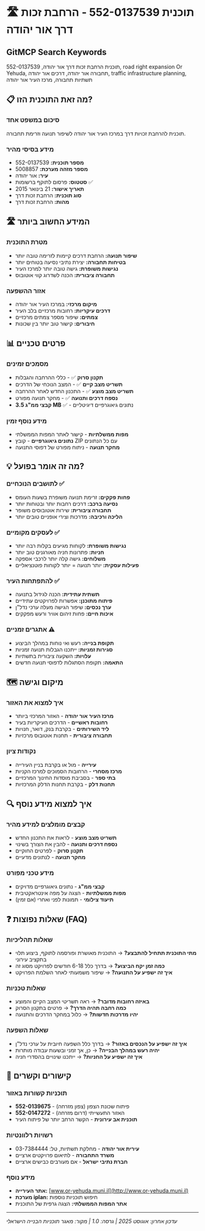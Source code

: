 # 🛣️ תוכנית 552-0137539 - הרחבת זכות דרך אור יהודה

## GitMCP Search Keywords
תוכנית הרחבת זכות דרך אור יהודה, 552-0137539, road right expansion Or Yehuda, תחבורה אור יהודה, דרכים אור יהודה, traffic infrastructure planning, תשתיות תחבורה, מרכז העיר אור יהודה

## 📋 מה זאת התוכנית הזו?

### סיכום במשפט אחד
תוכנית להרחבת זכויות דרך במרכז העיר אור יהודה לשיפור תנועה וזרימת תחבורה.

### מידע בסיסי מהיר
- **מספר תוכנית:** 552-0137539
- **מספר מזהה מערכת:** 5008857
- **עיר:** אור יהודה
- **סטטוס:** פרסום לתוקף ברשומות ✅
- **תאריך אישור:** 21 בינואר 2015
- **סוג תוכנית:** הרחבת זכות דרך
- **מהות:** הרחבת זכות דרך

## 🛣️ המידע החשוב ביותר

### מטרת התוכנית
- **שיפור תנועה:** הרחבת דרכים קיימות לזרימה טובה יותר
- **בטיחות תחבורה:** יצירת נתיבי נסיעה בטוחים יותר
- **נגישות משופרת:** גישה טובה יותר למרכז העיר
- **תחבורה ציבורית:** הכנה לשדרוג קווי אוטובוס

### אזור ההשפעה
- **מיקום מרכזי:** במרכז העיר אור יהודה
- **דרכים עיקריות:** רחובות מרכזיים בלב העיר
- **צמתים:** שיפור מספר צמתים מרכזיים
- **חיבורים:** קישור טוב יותר בין שכונות

## 📊 פרטים טכניים

### מסמכים זמינים
- **תקנון סרוק** ✅ - כללי ההרחבה והגבלות
- **תשריט מצב קיים** ✅ - המצב הנוכחי של הדרכים
- **תשריט מצב מוצע** ✅ - התכנון החדש לאחר ההרחבה
- **נספח דרכים ותנועה** ✅ - מחקר תנועה מפורט
- **קבצי ממ"ג 3.5 MB** ✅ - נתונים גיאוגרפיים דיגיטליים

### מידע נוסף זמין
- **מפות ממשלתיות** - קישור לאתר המפות הממשלתי
- **נתונים גיאוגרפיים** - קובץ ZIP עם כל הנתונים
- **מחקר תנועה** - ניתוח מפורט של דפוסי התנועה

## 💡 מה זה אומר בפועל?

### לתושבים הנוכחיים ✅
- **פחות פקקים:** זרימת תנועה משופרת בשעות העומס
- **נסיעה ברכב:** דרכים רחבות יותר ובטוחות יותר
- **תחבורה ציבורית:** שירות אוטובוסים משופר
- **הליכה ורכיבה:** מדרכות וצירי אופניים טובים יותר

### לעסקים מקומיים ✅
- **נגישות משופרת:** לקוחות מגיעים בקלות רבה יותר
- **חניות:** פתרונות חניה מאורגנים טוב יותר
- **משלוחים:** גישה קלה יותר לרכבי אספקה
- **פעילות עסקית:** יותר תנועה = יותר לקוחות פוטנציאליים

### להתפתחות העיר ✅
- **תשתית עתידית:** הכנה לגידול בתנועה
- **פיתוח מתוכנן:** אפשרות לפרויקטים עתידיים
- **ערך נכסים:** שיפור הגישה מעלה ערכי נדל"ן
- **איכות חיים:** פחות זיהום אוויר ורעש מפקקים

### אתגרים זמניים ⚠️
- **תקופת בנייה:** רעש ואי נוחות במהלך הביצוע
- **סגירות זמניות:** ייתכנו הגבלות תנועה זמניות
- **עלויות:** השקעה ציבורית בתשתיות
- **התאמה:** תקופת הסתגלות לדפוסי תנועה חדשים

## 🗺️ מיקום וגישה

### איך למצוא את האזור
- **מרכז העיר אור יהודה** - האזור המרכזי ביותר
- **רחובות ראשיים** - הדרכים העיקריות בעיר
- **ליד השירותים** - בקרבת בנק, דואר, חנויות
- **תחבורה ציבורית** - תחנות אוטובוס מרכזיות

### נקודות ציון
- **עירייה** - מול או בקרבת בניין העירייה
- **מרכז מסחרי** - הרחובות הסמוכים למרכז הקניות
- **בתי ספר** - בסביבת מוסדות החינוך המרכזיים
- **תחנות דלק** - בקרבת תחנות הדלק המרכזיות

## 🔍 איך למצוא מידע נוסף

### קבצים מומלצים למידע מהיר
- **תשריט מצב מוצע** - לראות את התכנון החדש
- **נספח דרכים ותנועה** - להבין את הצורך בשינוי
- **תקנון סרוק** - לפרטים החוקיים
- **מחקר תנועה** - לנתונים מדעיים

### מידע טכני מפורט
- **קבצי ממ"ג** - נתונים גיאוגרפיים מדויקים
- **מפות ממשלתיות** - הצגה על מפה אינטראקטיבית
- **תיעוד צילומי** - תמונות לפני ואחרי (אם זמין)

## ❓ שאלות נפוצות (FAQ)

### שאלות תהליכיות
- **מתי התוכנית תתחיל להתבצע?** → התוכנית מאושרת ופורסמה לתוקף, ביצוע תלוי בתקציב עירוני
- **כמה זמן יקח הביצוע?** → בדרך כלל 6-18 חודשים לפרויקט מסוג זה
- **איך זה ישפיע על התנועה?** → שיפור משמעותי לאחר השלמת הפרויקט

### שאלות טכניות
- **באיזה רחובות מדובר?** → ראה תשריטי המצב הקיים והמוצע
- **כמה רחבה תהיה הדרך?** → פרטים בתקנון הסרוק
- **יהיו מדרכות חדשות?** → כלול במחקר הדרכים והתנועה

### שאלות השפעה
- **איך זה ישפיע על הנכסים באזור?** → בדרך כלל השפעה חיובית על ערכי נדל"ן
- **יהיה רעש במהלך הבנייה?** → כן, אך זמני ובשעות עבודה מותרות
- **איך זה ישפיע על החניות?** → ייתכנו שינויים בהסדרי חניה

## 🔗 קישורים וקשרים

### תוכניות קשורות באזור
- **552-0139675** - פיתוח שכונת הצפון (צפון מזרחה)
- **552-0147272** - האזור התעשייתי (דרום מזרחה)
- **תוכנית אב עירונית** - הקשר הרחב יותר של פיתוח העיר

### רשויות רלוונטיות
- **עירית אור יהודה** - מחלקת תשתיות, טל: 03-7384444
- **משרד התחבורה** - לתיאום פרויקטים ארציים
- **חברת נתיבי ישראל** - אם מעורבים כבישים ארציים

### מידע נוסף
- **אתר העירייה:** [www.or-yehuda.muni.il](http://www.or-yehuda.muni.il)
- **מערכת iplan:** חיפוש תוכניות נוספות
- **אתר המפות הממשלתי:** הצגה גרפית של התוכנית

---

*עדכון אחרון: אוגוסט 2025 | גרסה: 1.0 | מקור: מאגר תוכניות הבנייה הישראלי*